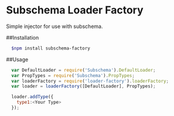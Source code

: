 Subschema Loader Factory
===
Simple injector for use with subschema.

##Installation
```sh
  $npm install subschema-factory
```

##Usage
```js
  var DefaultLoader = require('Subschema').DefaultLoader;
  var PropTypes = require('Subschema').PropTypes;
  var loaderFactory = require('loader-factory').loaderFactory;
  var loader = loaderFactory([DefaultLoader], PropTypes);

  loader.addType({
    type1:<Your Type>
  });
  
```
